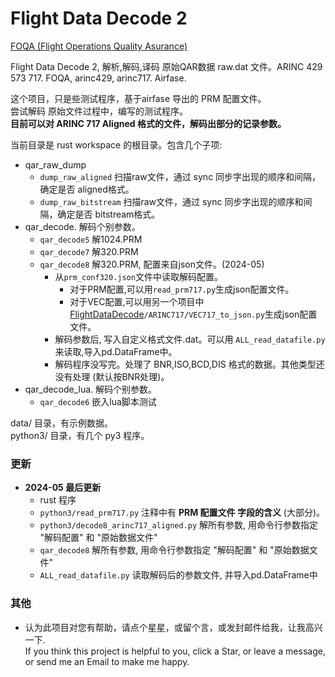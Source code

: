 # Flight Data Decode 2   

[FOQA (Flight Operations Quality Asurance)](http://en.wikipedia.org/wiki/Flight_operations_quality_assurance)  

Flight Data Decode 2, 解析,解码,译码 原始QAR数据 raw.dat 文件。ARINC 429 573 717. FOQA, arinc429, arinc717. Airfase.  

这个项目，只是些测试程序，基于airfase 导出的 PRM 配置文件。   
尝试解码 原始文件过程中，编写的测试程序。   
**目前可以对 ARINC 717 Aligned 格式的文件，解码出部分的记录参数。**   

当前目录是 rust workspace 的根目录。包含几个子项:   
* qar_raw_dump   
  - `dump_raw_aligned` 扫描raw文件，通过 sync 同步字出现的顺序和间隔，确定是否 aligned格式。   
  - `dump_raw_bitstream` 扫描raw文件，通过 sync 同步字出现的顺序和间隔，确定是否 bitstream格式。   
* qar_decode.  解码个别参数。   
  - `qar_decode5` 解1024.PRM   
  - `qar_decode7` 解320.PRM   
  - `qar_decode8` 解320.PRM, 配置来自json文件。(2024-05)   
    - 从`prm_conf320.json`文件中读取解码配置。   
      - 对于PRM配置,可以用`read_prm717.py`生成json配置文件。   
      - 对于VEC配置,可以用另一个项目中[FlightDataDecode](https://github.com/osnosn/FlightDataDecode)`/ARINC717/VEC717_to_json.py`生成json配置文件。   
    - 解码参数后, 写入自定义格式文件.dat。可以用 `ALL_read_datafile.py` 来读取,导入pd.DataFrame中。   
    - 解码程序没写完。处理了 BNR,ISO,BCD,DIS 格式的数据。其他类型还没有处理 (默认按BNR处理)。   
* qar_decode_lua.  解码个别参数。   
  - `qar_decode6` 嵌入lua脚本测试   

data/ 目录，有示例数据。  
python3/ 目录，有几个 py3 程序。  

### 更新  
* **2024-05 最后更新**   
  - rust 程序  
  - `python3/read_prm717.py` 注释中有 **PRM 配置文件 字段的含义** (大部分)。  
  - `python3/decode8_arinc717_aligned.py` 解所有参数, 用命令行参数指定 "解码配置" 和 "原始数据文件"   
  - `qar_decode8` 解所有参数, 用命令行参数指定 "解码配置" 和 "原始数据文件"   
  - `ALL_read_datafile.py` 读取解码后的参数文件, 并导入pd.DataFrame中   

### 其他  
* 认为此项目对您有帮助，请点个星星，或留个言，或发封邮件给我，让我高兴一下.   
  If you think this project is helpful to you, click a Star, or leave a message, or send me an Email to make me happy.  


